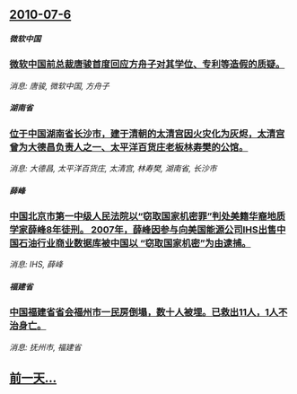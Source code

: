 ## [2010-07-6](/news/2010/07/6/index.md)

##### 微软中国
### [ 微软中国前总裁唐骏首度回应方舟子对其学位、专利等造假的质疑。](/news/2010/07/6/微软中国前总裁唐骏首度回应方舟子对其学位-专利等造假的质疑.md)
_消息: 唐骏, 微软中国, 方舟子_

##### 湖南省
### [ 位于中国湖南省长沙市，建于清朝的太清宫因火灾化为灰烬，太清宫曾为大德昌负责人之一、太平洋百货庄老板林寿樊的公馆。](/news/2010/07/6/位于中国湖南省长沙市-建于清朝的太清宫因火灾化为灰烬-太清宫曾为大德昌负责人之一-太平洋百货庄老板林寿樊的公馆.md)
_消息: 大德昌, 太平洋百货庄, 太清宫, 林寿樊, 湖南省, 长沙市_

##### 薛峰
### [ 中国北京市第一中级人民法院以“窃取国家机密罪”判处美籍华裔地质学家薛峰8年徒刑。 2007年，薛峰因参与向美国能源公司IHS出售中国石油行业商业数据库被中国以 “窃取国家机密”为由逮捕。](/news/2010/07/6/中国北京市第一中级人民法院以-窃取国家机密罪-判处美籍华裔地质学家薛峰8年徒刑-2007年-薛峰因参与向美国能源公司.md)
_消息: IHS, 薛峰_

##### 福建省
### [ 中国福建省省会福州市一民房倒塌，数十人被埋。已救出11人，1人不治身亡。](/news/2010/07/6/中国福建省省会福州市一民房倒塌-数十人被埋-已救出11人-1人不治身亡.md)
_消息: 抚州市, 福建省_

## [前一天...](/news/2010/07/5/index.md)

